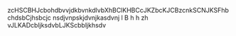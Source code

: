 zcHSCBHJcbohdbvvjdkbvnkdlvbXhBClKHBCcJKZbcKJCBzcnkSCNJKSFhbchdsbCjhsbcjc nsdjvnpskjdvnjkasdvnj l B h h  zh vJLKADcbljksdvbLJKScbbljkhsdv
